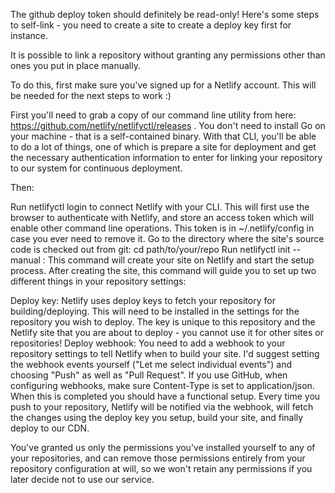 
The github deploy token should definitely be read-only!  Here's some steps to self-link - you need to create a site to create a deploy key first for instance.

It is possible to link a repository without granting any permissions other than ones you put in place manually.

To do this, first make sure you've signed up for a Netlify account. This will be needed for the next steps to work :)

First you'll need to grab a copy of our command line utility from here:  https://github.com/netlify/netlifyctl/releases  .  You don't need to install Go on your machine - that is a self-contained binary.   With that CLI, you'll be able to do a lot of things, one of which is prepare a site for deployment and get the necessary authentication information to enter for linking your repository to our system for continuous deployment.

Then:

Run netlifyctl login to connect Netlify with your CLI. This will first use the browser to authenticate with Netlify, and store an access token which will enable other command line operations. This token is in ~/.netlify/config in case you ever need to remove it.
Go to the directory where the site's source code is checked out from git: cd path/to/your/repo
Run netlifyctl init --manual : This command will create your site on Netlify and start the setup process.
After creating the site, this command will guide you to set up two different things in your repository settings:

Deploy key: Netlify uses deploy keys to fetch your repository for building/deploying.  This will need to be installed in the settings for the repository you wish to deploy. The key is unique to this repository and the Netlify site that you are about to deploy - you cannot use it for other sites or repositories!
Deploy webhook: You need to add a webhook to your repository settings to tell Netlify when to build your site.  I'd suggest setting the webhook events yourself ("Let me select individual events") and choosing "Push" as well as "Pull Request".   If you use GitHub, when configuring webhooks, make sure Content-Type is set to application/json.
When this is completed you should have a functional setup. Every time you push to your repository, Netlify will be notified via the webhook, will fetch the changes using the deploy key you setup, build your site, and finally deploy to our CDN.

You've granted us only the permissions you've installed yourself to any of your repositories, and can remove those permissions entirely from your repository configuration at will, so we won't retain any permissions if you later decide not to use our service.